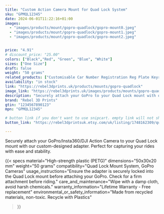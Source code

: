 ```yaml
---
title: "Custom Action Camera Mount for Quad Lock System"
sku: "GPMQL12345"
date: 2024-06-01T11:22:16+01:00
images:
  - "images/products/mount/gopro-quadlock/gopro-mount0.jpeg"
  - "images/products/mount/gopro-quadlock/gopro-mount1.jpeg"
  - "images/products/mount/gopro-quadlock/gopro-mount2.jpeg"


price: "4.91"
# discount_price: "25.00"
colors: ["Black","Red", "Green", "Blue", "White"]
sizes: ["One Size"]
draft: false
weight: "50 grams"
related_products: ["Customisable Car Number Registration Reg Plate Keyring Keychain Personalised", "Perfect Gift for Ducati Fans: USB-Powered Illuminated Table Lamp with Ducati Symbol"]
availability: "in stock"
link: "https://rebel3dprints.uk/products/mounts/gopro-quadlock"
image_link: "https://rebel3dprints.uk/images/products/mounts/gopro-quadlock-mount.jpeg"
description: "Securely attach your GoPro to your Quad Lock mount with our custom-designed adapter. Perfect for capturing your rides with ease and stability."
brand: "Rebel 3D Prints"
gtin: "1234567890123"
mpn: "GPMQL12345"

# button link if you don't want to use snipcart. empty link will not show button
button_link: "https://rebel3dprintsuk.etsy.com/uk/listing/1748162309/quadlock-goproinsta360dji-action-camera"

---
```


Securely attach your GoPro/Insta360/DJI Action Camera to your Quad Lock mount with our custom-designed adapter. Perfect for capturing your rides with ease and stability.

{{< specs
    material="High-strength plastic (PETG)"
    dimensions="50x30x20 mm"
    weight="50 grams"
    compatibility="Quad Lock Mount System, GoPro Cameras"
    usage_instructions="Ensure the adapter is securely locked into the Quad Lock mount before attaching your GoPro. Check for a firm attachment before riding."
    care_and_maintenance="Wipe with a damp cloth, avoid harsh chemicals."
    warranty_information="Lifetime Warranty - Free replacement"
    environmental_or_safety_information="Made from recycled materials, non-toxic. Recycle with Plastics"
>}}
